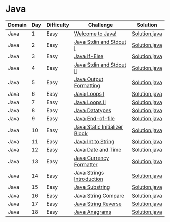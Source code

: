 # Java

| Domain    | Day | Difficulty |Challenge | Solution |
| --------- | --- | ---------- | -------- | -------- |
| Java      | 1   | Easy       | [Welcome to Java!](https://www.hackerrank.com/challenges/welcome-to-java)  | [Solution.java](src/introduction/welcome/Solution.java) |
| Java      | 2   | Easy       | [Java Stdin and Stdout I](https://www.hackerrank.com/challenges/java-stdin-and-stdout-1)  | [Solution.java](src/introduction/stdinout1/Solution.java) |
| Java      | 3   | Easy       | [Java If-Else](https://www.hackerrank.com/challenges/java-if-else)  | [Solution.java](src/introduction/ifelse/Solution.java) |
| Java      | 4   | Easy       | [Java Stdin and Stdout II](https://www.hackerrank.com/challenges/java-stdin-stdout)  | [Solution.java](src/introduction/stdinout2/Solution.java) |
| Java      | 5   | Easy       | [Java Output Formatting](https://www.hackerrank.com/challenges/java-output-formatting)  | [Solution.java](src/introduction/outputformatting/Solution.java) |
| Java      | 6   | Easy       | [Java Loops I](https://www.hackerrank.com/challenges/java-loops-i)  | [Solution.java](src/introduction/loops1/Solution.java) |
| Java      | 7   | Easy       | [Java Loops II](https://www.hackerrank.com/challenges/java-loops)  | [Solution.java](src/introduction/loops2/Solution.java) |
| Java      | 8   | Easy       | [Java Datatypes](https://www.hackerrank.com/challenges/java-datatypes)  | [Solution.java](src/introduction/datatypes/Solution.java) |
| Java      | 9   | Easy       | [Java End-of-file](https://www.hackerrank.com/challenges/java-end-of-file)  | [Solution.java](src/introduction/endoffile/Solution.java) |
| Java      | 10  | Easy       | [Java Static Initializer Block](https://www.hackerrank.com/challenges/java-static-initializer-block)  | [Solution.java](src/introduction/staticinitblock/Solution.java) |
| Java      | 11  | Easy       | [Java Int to String](https://www.hackerrank.com/challenges/java-int-to-string)  | [Solution.java](src/introduction/inttostr/Solution.java) |
| Java      | 12  | Easy       | [Java Date and Time](https://www.hackerrank.com/challenges/java-date-and-time)  | [Solution.java](src/introduction/dateandtime/Solution.java) |
| Java      | 13  | Easy       | [Java Currency Formatter](https://www.hackerrank.com/challenges/java-currency-formatter)  | [Solution.java](src/introduction/currencyformatter/Solution.java) |
| Java      | 14  | Easy       | [Java Strings Introduction](https://www.hackerrank.com/challenges/java-strings-introduction)  | [Solution.java](src/strings/introduction/Solution.java) |
| Java      | 15  | Easy       | [Java Substring](https://www.hackerrank.com/challenges/java-substring)  | [Solution.java](src/strings/substring/Solution.java) |
| Java      | 16  | Easy       | [Java String Compare](https://www.hackerrank.com/challenges/java-string-compare)  | [Solution.java](src/strings/compare/Solution.java) |
| Java      | 17  | Easy       | [Java String Reverse](https://www.hackerrank.com/challenges/java-string-reverse)  | [Solution.java](src/strings/reverse/Solution.java) |
| Java      | 18  | Easy       | [Java Anagrams](https://www.hackerrank.com/challenges/java-anagrams)  | [Solution.java](src/strings/anagrams/Solution.java) |